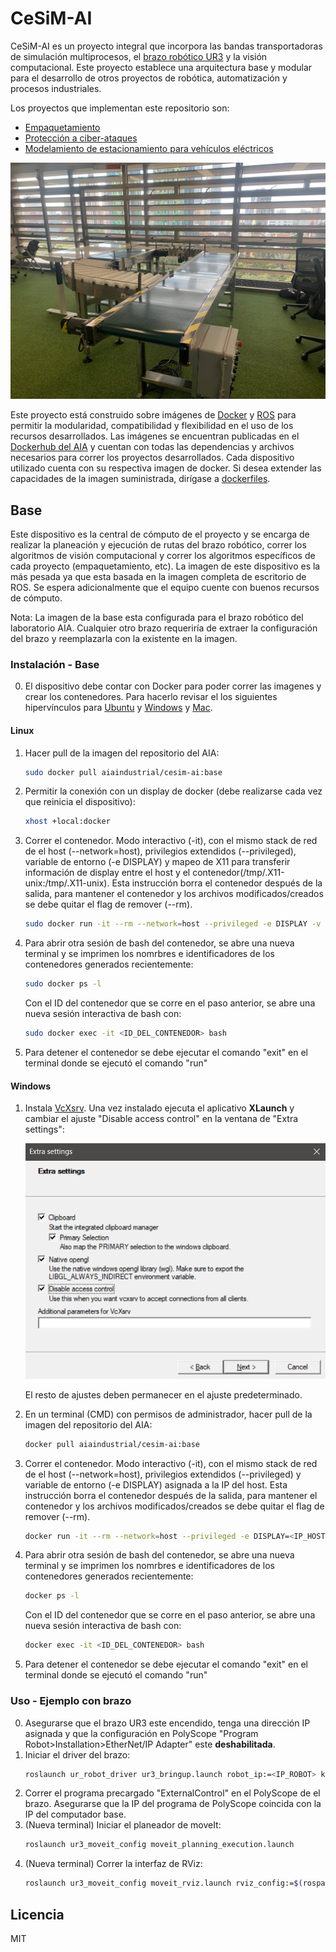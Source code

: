 # CeSiM-AI
CeSiM-AI es un proyecto integral que incorpora las bandas transportadoras de simulación multiprocesos, el [brazo robótico UR3](https://www.universal-robots.com/cb3/) y la visión computacional. Este proyecto establece una arquitectura base y modular para el desarrollo de otros proyectos de robótica, automatización y procesos industriales. 

Los proyectos que implementan este repositorio son:
* [Empaquetamiento](https://github.com/AIA-uniandes/CeSiM-AI)
* [Protección a ciber-ataques](https://github.com/AIA-uniandes/CeSiM-AI)
* [Modelamiento de estacionamiento para vehículos eléctricos](https://github.com/AIA-uniandes/CeSiM-AI)

![](/doc/imgs/montaje-completo.jpg)

Este proyecto está construido sobre imágenes de [Docker](https://www.docker.com/resources/what-container/)  y [ROS](https://www.ros.org/blog/why-ros/) para permitir la modularidad, compatibilidad y flexibilidad en el uso de los recursos desarrollados. Las imágenes se encuentran publicadas en el [Dockerhub del AIA](https://hub.docker.com/repository/docker/aiaindustrial/cesim-ai/general) y cuentan con todas las dependencias y archivos necesarios para correr los proyectos desarrollados. Cada dispositivo utilizado cuenta con su respectiva imagen de docker. Si desea extender las capacidades de la imagen suministrada, dirígase a [dockerfiles](/dockerfiles).

## Base
Este dispositivo es la central de cómputo de el proyecto y se encarga de realizar la planeación y ejecución de rutas del brazo robótico, correr los algoritmos de visión computacional y correr los algoritmos específicos de cada proyecto (empaquetamiento, etc). La imagen de este dispositivo es la más pesada ya que esta basada en la imagen completa de escritorio de ROS. Se espera adicionalmente que el equipo cuente con buenos recursos de cómputo.

Nota: La imagen de la base esta configurada para el brazo robótico del laboratorio AIA. Cualquier otro brazo requeriría de extraer la configuración del brazo y reemplazarla con la existente en la imagen.

### Instalación - Base
0. El dispositivo debe contar con Docker para poder correr las imagenes y crear los contenedores. Para hacerlo revisar el los siguientes hipervínculos para [Ubuntu](https://docs.docker.com/engine/install/ubuntu/) y [Windows](https://docs.docker.com/desktop/install/windows-install/) y [Mac](https://docs.docker.com/desktop/install/mac-install/).

#### Linux

1. Hacer pull de la imagen del repositorio del AIA:
    ```bash
    sudo docker pull aiaindustrial/cesim-ai:base
    ```
2. Permitir la conexión con un display de docker (debe realizarse cada vez que reinicia el dispositivo):
    ```bash
    xhost +local:docker
    ```
3. Correr el contenedor. Modo interactivo (-it), con el mismo stack de red de el host (--network=host), privilegios extendidos (--privileged), variable de entorno (-e DISPLAY) y mapeo de X11 para transferir información de display entre el host y el contenedor(/tmp/.X11-unix:/tmp/.X11-unix). Esta instrucción borra el contenedor después de la salida, para mantener el contenedor y los archivos modificados/creados se debe quitar el flag de remover (--rm).
    ```bash
    sudo docker run -it --rm --network=host --privileged -e DISPLAY -v /tmp/.X11-unix:/tmp/.X11-unix aiaindustrial/cesim-ai:base
    ```
4. Para abrir otra sesión de bash del contenedor, se abre una nueva terminal y se imprimen los nomrbres e identificadores de los contenedores generados recientemente:
    ```bash
    sudo docker ps -l
    ```
    Con el ID del contenedor que se corre en el paso anterior, se abre una nueva sesión interactiva de bash con:
    ```bash
    sudo docker exec -it <ID_DEL_CONTENEDOR> bash
    ```
5. Para detener el contenedor se debe ejecutar el comando "exit" en el terminal donde se ejecutó el comando "run"

#### Windows

1. Instala [VcXsrv](https://sourceforge.net/projects/vcxsrv/). Una vez instalado ejecuta el aplicativo **XLaunch** y cambiar el ajuste "Disable access control" en la ventana de "Extra settings":

    ![](/doc/imgs/xlaunch.png)

    El resto de ajustes deben permanecer en el ajuste predeterminado.
    
2. En un terminal (CMD) con permisos de administrador, hacer pull de la imagen del repositorio del AIA:
    ```bash
    docker pull aiaindustrial/cesim-ai:base
    ```
3. Correr el contenedor. Modo interactivo (-it), con el mismo stack de red de el host (--network=host), privilegios extendidos (--privileged) y variable de entorno (-e DISPLAY) asignada a la IP del host. Esta instrucción borra el contenedor después de la salida, para mantener el contenedor y los archivos modificados/creados se debe quitar el flag de remover (--rm).
    ```bash
    docker run -it --rm --network=host --privileged -e DISPLAY=<IP_HOST>:0.0 aiaindustrial/cesim-ai:base                      
    ```
4. Para abrir otra sesión de bash del contenedor, se abre una nueva terminal y se imprimen los nomrbres e identificadores de los contenedores generados recientemente:
    ```bash
    docker ps -l
    ```
    Con el ID del contenedor que se corre en el paso anterior, se abre una nueva sesión interactiva de bash con:
    ```bash
    docker exec -it <ID_DEL_CONTENEDOR> bash
    ```
5. Para detener el contenedor se debe ejecutar el comando "exit" en el terminal donde se ejecutó el comando "run"

### Uso - Ejemplo con brazo
0. Asegurarse que el brazo UR3 este encendido, tenga una dirección IP asignada y que la configuración en PolyScope "Program Robot>Installation>EtherNet/IP Adapter" este **deshabilitada**.
1. Iniciar el driver del brazo:
    ```bash
    roslaunch ur_robot_driver ur3_bringup.launch robot_ip:=<IP_ROBOT> kinematics_config:=${HOME}/ur3_robot_calibration.yaml
    ```
2. Correr el programa precargado "ExternalControl" en el PolyScope de el brazo. Asegurarse que la IP del programa de PolyScope coincida con la IP del computador base.
3. (Nueva terminal) Iniciar el planeador de moveIt:
    ```bash
    roslaunch ur3_moveit_config moveit_planning_execution.launch
    ```
4. (Nueva terminal) Correr la interfaz de RViz:
    ```bash
    roslaunch ur3_moveit_config moveit_rviz.launch rviz_config:=$(rospack find ur3_moveit_config)/launch/moveit.rviz
    ```
## Licencia

MIT




